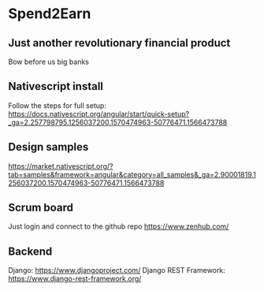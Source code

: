 # Spend2Earn

## Just another revolutionary financial product
Bow before us big banks

## Nativescript install
Follow the steps for full setup:
https://docs.nativescript.org/angular/start/quick-setup?_ga=2.257798795.1256037200.1570474963-50776471.1566473788

## Design samples
https://market.nativescript.org/?tab=samples&framework=angular&category=all_samples&_ga=2.90001819.1256037200.1570474963-50776471.1566473788

## Scrum board
Just login and connect to the github repo
https://www.zenhub.com/

## Backend 
Django:
https://www.djangoproject.com/
Django REST Framework:
https://www.django-rest-framework.org/
